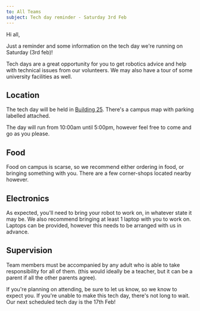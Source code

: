```yaml
---
to: All Teams
subject: Tech day reminder - Saturday 3rd Feb
---
```


Hi all,

Just a reminder and some information on the tech day we're running on Saturday (3rd feb)!

Tech days are a great opportunity for you to get robotics advice and help with technical issues from our volunteers. We may also have a tour of some university facilities as well.

## Location
The tech day will be held in [Building 25](http://data.southampton.ac.uk/building/25.html). There's a campus map with parking labelled attached. 

The day will run from 10:00am until 5:00pm, however feel free to come and go as you please.

## Food
Food on campus is scarse, so we recommend either ordering in food, or bringing something with you. There are a few corner-shops located nearby however.

## Electronics
As expected, you'll need to bring your robot to work on, in whatever state it may be. We also recommend bringing at least 1 laptop with you to work on. Laptops can be provided, however this needs to be arranged with us in advance.

## Supervision
Team members must be accompanied by any adult who is able to take responsibility for all of them. (this would ideally be a teacher, but it can be a parent if all the other parents agree).

If you're planning on attending, be sure to let us know, so we know to expect you. If you're unable to make this tech day, there's not long to wait. Our next scheduled tech day is the 17th Feb!